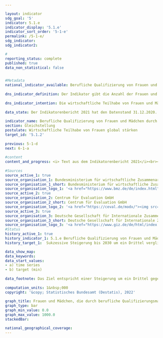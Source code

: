 ```yaml
---

layout: indicator    
sdg_goal: '5'    
indicator: 5.1.e    
indicator_display: '5.1.e'    
indicator_sort_order: '5-1-e'    
permalink: /5-1-e/    
sdg_indicator:     
sdg_indicator2:     

#    
reporting_status: complete    
published: true    
data_non_statistical: false    


#Metadata    
national_indicator_available: Berufliche Qualifizierung von Frauen und Mädchen durch deutsche entwicklungspolitische Zusammenarbeit    
    
dns_indicator_definition: Der Indikator gibt die Anzahl der Frauen und Mädchen in Entwicklungs- und Schwellenländern an, die durch berufliche Qualifizierungsmaßnahmen deutscher entwicklungspolitischer Zusammenarbeit erreicht wurden.    
    
dns_indicator_intention: Die wirtschaftliche Teilhabe von Frauen und Mädchen in Entwicklungs- und Schwellenländern soll gestärkt werden. Daher soll bis 2030 die Anzahl der durch deutsche Entwicklungszusammenarbeit beruflich qualifizierten Frauen und Mädchen in Entwicklungs- und Schwellenländern sukzessive um ein Drittel gegenüber dem Jahr 2015 erhöht werden.    
    
data_state: Der Indikatorenbericht 2021 hat den Datenstand 31.12.2020. Die Daten auf der DNS-Online Plattform werden regelmäßig aktualisiert, sodass online aktuellere Daten verfügbar sein können als im Indikatorenbericht 2021 veröffentlicht.    
    
indicator_name: Berufliche Qualifizierung von Frauen und Mädchen durch deutsche entwicklungspolitische Zusammenarbeit    
section: Gleichstellung    
postulate: Wirtschaftliche Teilhabe von Frauen global stärken    
target_id: '5.1.2'    
    
previous: 5-1-d    
next: 6-1-a    
    
#content    
content_and_progress: <i> Text aus dem Indikatorenbericht 2021</i><br><br>Als Datenquelle wurden Informationen vom Bundesministerium für wirtschaftliche Zusammenarbeit und Entwicklung (BMZ) zu geförderten Projekten verwendet, die sich im Jahr 2015 in der Durchführungsphase befanden. Zu diesen Maßnahmen zählen alle kurz-, mittel- und langfristigen formalen und non-formalen Berufsbildungsmaßnahmen in Entwicklungs- und Schwellenländern. Die Maßnahmen werden vollständig durch Mittel des Bundeshaushaltes sowie durch Marktmittel der Kreditanstalt für Wiederaufbau finanziert. Die Datenerhebung erfolgte erstmalig im Jahr 2015 im Auftrag des BMZ durch die Deutsche Gesellschaft für Internationale Zusammenarbeit GmbH sowie das Centrum für Evaluation GmbH und wird im dreijährigen Rhythmus durchgeführt. Insofern kann eine mögliche Zielerreichung des Indikators gemäß der im Indikatorenbericht zugrunde gelegten Methodik noch nicht beurteilt werden.<br><br>Im Jahr 2018 wurden rund 863&nbsp;000 Frauen und Mädchen durch berufliche Qualifizierungsmaßnahmen erreicht. Dies ist gegenüber 2015 &minus; dem ersten Jahr der Erhebung &minus; ein Anstieg um 243&nbsp;%. Davon konnten 26,5&nbsp;% über direkte Berufsbildungsmaßnahmen erreicht werden. Durch Institutionenförderung wurden 31,6&nbsp;% der Frauen und Mädchen erreicht und durch Maßnahmen auf Politikfeldebene 41,8&nbsp;%. Durch die finanzielle Zusammenarbeit wurden insgesamt 93,0&nbsp;% der Frauen und Mädchen erreicht.<br><br>Frauen und Mädchen in Entwicklungs- und Schwellenländern werden auf unterschiedlichen Ebenen von deutscher entwicklungspolitischer Zusammenarbeit erreicht, weswegen die Daten auf drei Ebenen abgefragt wurden. (1) Bei Maßnahmen auf Individualebene kann die Anzahl der Frauen und Mädchen, die beruflich aus- und weitergebildet wurden oder an entsprechend ausgerichteten Beratungsmaßnahmen teilgenommen haben, direkt erfasst werden. Bei (2) Förderung von Institutionen oder (3) Förderung auf Politikfeldebene muss die erreichte Anzahl in den geförderten Aus- und Weiterbildungseinrichtungen geschätzt werden. Dabei werden auf Institutionenebene die Gesamtzahl der weiblichen Aus- und Weiterzubildenden in den jeweils geförderten Aus- und Weiterbildungseinrichtungen und auf Politikfeldebene alle weiblichen Aus- und Weiterzubildenden in den Partnerländern als erreichte Frauen und Mädchen angenommen. Folglich kann es zu Überschätzungen und zu Mehrfachzählungen kommen &minus; insbesondere auf Politikfeldebene. Ferner kann nicht ausgeschlossen werden, dass es bei Nachfolgeprojekten oder bei mehreren zeitgleich durchgeführten Projekten in derselben Region zu Mehrfachzählungen der erreichten Frauen und Mädchen kommt.<br><br>Der Wert des Indikators hängt stark von der geförderten Ebene ab, da durch die Förderung von Institutionen oder Politikfeldern in der Regel mehr Frauen und Mädchen erreicht werden als bei individuellen Maßnahmen. Der Indikator trifft keine Aussage zu Erfolg, Umfang und Qualität der Qualifizierungsmaßnahmen, die recht unterschiedlich sein können. Die Maßnahmen zur Förderung der beruflichen Qualifizierung von Frauen und Mädchen sind Teil der gesamten öffentlichen Entwicklungsausgaben. Diese sind im Indikator [17.1](https://sustainabledevelopment-deutschland.github.io/17-1-a/) dargestellt.    
    
#Sources    
source_active_1: true                    
source_organisation_1: Bundesministerium für wirtschaftliche Zusammenarbeit und Entwicklung
source_organisation_1_short: Bundesministerium für wirtschaftliche Zusammenarbeit und Entwicklung (BMZ)                
source_organisation_logo_1: '<a href="https://www.bmz.de/de/index.html"><img src="https://g205sdgs.github.io/sdg-indicators/public/logos/bmz.png" alt=" Bundesministerium für wirtschaftliche Zusammenarbeit und Entwicklung (BMZ)" title="Klicken Sie hier um zu der Homepage der Organisation zu gelangen" style="border: transparent"/></a>'
source_active_2: true                    
source_organisation_2: Centrum für Evaluation GmbH
source_organisation_2_short: Centrum für Evaluation GmbH                
source_organisation_logo_2: '<a href="https://ceval.de/modx/"><img src="https://g205sdgs.github.io/sdg-indicators/public/logos/ceval.png" alt=" Centrum für Evaluation GmbH" title="Klicken Sie hier um zu der Homepage der Organisation zu gelangen" style="border: transparent"/></a>'
source_active_3: true                    
source_organisation_3: Deutsche Gesellschaft für Internationale Zusammenarbeit GmbH (GIZ)
source_organisation_3_short: Deutsche Gesellschaft für Internationale Zusammenarbeit GmbH (GIZ)                
source_organisation_logo_3: '<a href="https://www.giz.de/de/html/index.html"><img src="https://g205sdgs.github.io/sdg-indicators/public/logos/giz.png" alt=" Deutsche Gesellschaft für Internationale Zusammenarbeit GmbH (GIZ)" title="Klicken Sie hier um zu der Homepage der Organisation zu gelangen" style="border: transparent"/></a>'    
#Status    
history_active_1: true
history_indicator_1: 5.1.e Berufliche Qualifizierung von Frauen und Mädchen durch deutsche entwicklungspolitische Zusammenarbeit
history_target_1:  Sukzessive Steigerung bis 2030 um ein Drittel verglichen mit Basisjahr 2015    

data_show_map:     
data_keywords:    
data_start_values:     
- a) time series
- b) target (min)
    
data_footnote: Das Ziel entspricht einer Steigerung um ein Drittel gegenüber 2015. Die Daten basieren auf einer Sonderauswertung und sind nicht öffentlich zugänglich.    
    
computation_units: 1&nbsp;000    
copyright: '&copy; Statistisches Bundesamt (Destatis), 2022'
    
graph_title: Frauen und Mädchen, die durch berufliche Qualifizierungsmaßnahmen deutscher entwicklungspolitischer Zusammenarbeit erreicht wurden    
graph_type: bar    
graph_min_value: 0.0    
graph_max_value: 1000.0    
stackedBar:     

national_geographical_coverage:     
---    
```

<div>
  <div class="my-header">
    <h3>
    </h3>
  </div>